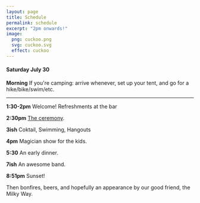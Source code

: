 ```yaml
---
layout: page
title: Schedule
permalink: schedule
excerpt: "2pm onwards!"
image:
  png: cuckoo.png
  svg: cuckoo.svg
  effect: cuckoo
---
```


#### Saturday July 30

**Morning** If you're camping: arrive whenever, set up your tent, and go for a hike/bike/swim/etc.  

-----

**1:30-2pm** Welcome! Refreshments at the bar

**2:30pm** [The ceremony](/ceremony).  

**3ish** Coktail, Swimming, Hangouts

**4pm** Magician show for the kids.

**5:30** An early dinner.

**7ish** An awesome band.

**8:51pm** Sunset!

Then bonfires, beers, and hopefully an appearance by our good friend, the Milky Way.
